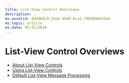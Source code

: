 ```yaml
---
title: List-View Control Overviews
description: .
ms.assetid: dd4968c9-35ee-49d6-bca1-f96969643544
ms.topic: article
ms.date: 05/31/2018
---
```


# List-View Control Overviews

-   [About List-View Controls](list-view-controls-overview.md)
-   [Using List-View Controls](using-list-view-controls.md)
-   [Default List-View Message Processing](listview-message-processing.md)

 

 




